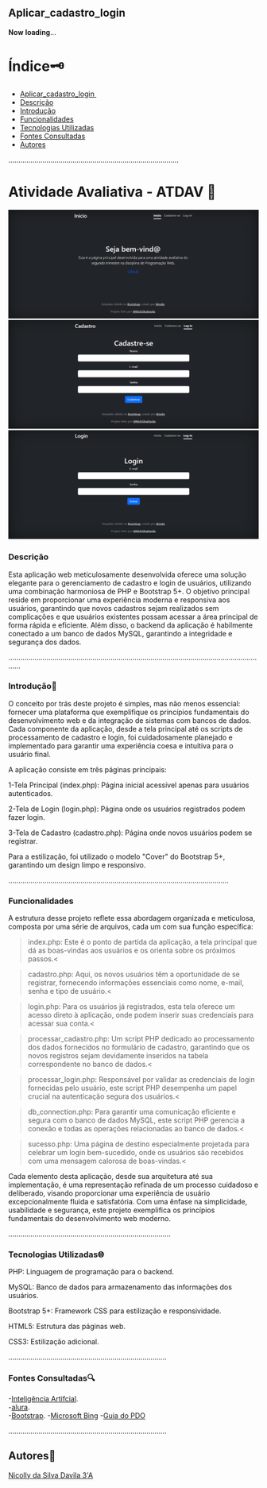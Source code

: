 ## Aplicar_cadastro_login 

𝐍𝐨𝐰 𝐥𝐨𝐚𝐝𝐢𝐧𝐠...

# Índice🗝️
   - [Aplicar_cadastro_login ](#Aplicar_cadastro_logi%C3%A7%C3%A3o----ATDAV)  
   - [Descrição](#descri%C3%A7%C3%A3o)  
   - [Introdução](#introdu%C3%A7%C3%A3o)  
   - [Funcionalidades](#funcionalidades)
   - [Tecnologias Utilizadas](#tecnologias-utilizadas)  
   - [Fontes Consultadas](#fontes-consultadas)  
   - [Autores](#autores)

.....................................................................................

# Atividade Avaliativa -  ATDAV 🚀

![image info](tela_inicio.png)
![image info](tela_cadastro.png)
![image info](tela_login.png)


### Descrição

Esta aplicação web meticulosamente desenvolvida oferece uma solução elegante para o gerenciamento de cadastro e login de usuários, utilizando uma combinação harmoniosa de PHP e Bootstrap 5+. O objetivo principal reside em proporcionar uma experiência moderna e responsiva aos usuários, garantindo que novos cadastros sejam realizados sem complicações e que usuários existentes possam acessar a área principal de forma rápida e eficiente. Além disso, o backend da aplicação é habilmente conectado a um banco de dados MySQL, garantindo a integridade e segurança dos dados.


..................................................................................................................................

### Introdução🌟

O conceito por trás deste projeto é simples, mas não menos essencial: fornecer uma plataforma que exemplifique os princípios fundamentais do desenvolvimento web e da integração de sistemas com bancos de dados. Cada componente da aplicação, desde a tela principal até os scripts de processamento de cadastro e login, foi cuidadosamente planejado e implementado para garantir uma experiência coesa e intuitiva para o usuário final.

A aplicação consiste em três páginas principais:

1-Tela Principal (index.php): Página inicial acessível apenas para usuários autenticados.

2-Tela de Login (login.php): Página onde os usuários registrados podem fazer login.

3-Tela de Cadastro (cadastro.php): Página onde novos usuários podem se registrar.

Para a estilização, foi utilizado o modelo "Cover" do Bootstrap 5+, garantindo um design limpo e responsivo.

..............................................................................................................

### Funcionalidades

A estrutura desse projeto reflete essa abordagem organizada e meticulosa, composta por uma série de arquivos, cada um com sua função específica:

>index.php: Este é o ponto de partida da aplicação, a tela principal que dá as boas-vindas aos usuários e os orienta sobre os próximos passos.<

>cadastro.php: Aqui, os novos usuários têm a oportunidade de se registrar, fornecendo informações essenciais como nome, e-mail, senha e tipo de usuário.<

>login.php: Para os usuários já registrados, esta tela oferece um acesso direto à aplicação, onde podem inserir suas credenciais para acessar sua conta.<

>processar_cadastro.php: Um script PHP dedicado ao processamento dos dados fornecidos no formulário de cadastro, garantindo que os novos registros sejam devidamente inseridos na tabela correspondente no banco de dados.<

>processar_login.php: Responsável por validar as credenciais de login fornecidas pelo usuário, este script PHP desempenha um papel crucial na autenticação segura dos usuários.<

>db_connection.php: Para garantir uma comunicação eficiente e segura com o banco de dados MySQL, este script PHP gerencia a conexão e todas as operações relacionadas ao banco de dados.<

>sucesso.php: Uma página de destino especialmente projetada para celebrar um login bem-sucedido, onde os usuários são recebidos com uma mensagem calorosa de boas-vindas.<

Cada elemento desta aplicação, desde sua arquitetura até sua implementação, é uma representação refinada de um processo cuidadoso e deliberado, visando proporcionar uma experiência de usuário excepcionalmente fluida e satisfatória. Com uma ênfase na simplicidade, usabilidade e segurança, este projeto exemplifica os princípios fundamentais do desenvolvimento web moderno.

.................................................................................

 ### Tecnologias Utilizadas🌐

PHP: Linguagem de programação para o backend.

MySQL: Banco de dados para armazenamento das informações dos usuários.

Bootstrap 5+: Framework CSS para estilização e responsividade.

HTML5: Estrutura das páginas web.

CSS3: Estilização adicional.

...............................................................................

 ### Fontes Consultadas🔍

 -[Inteligência Artifcial](https://chat.openai.com/).     
 -[alura](https://www.alura.com.br/artigos/escrever-bom-readme).       
-[Bootstrap](https://getbootstrap.com/docs/5.0/examples/cover/). 
-[Microsoft Bing](https://www.bing.com/chat?q=Microsoft+Copilot&FORM=hpcodx)
-[Guia do PDO](https://www.php.net/manual/en/book.pdo.php)

...............................................................................

 ## Autores💮
 [Nicolly da Silva Davila 3'A](https://github.com/NickSilvaDavila)
